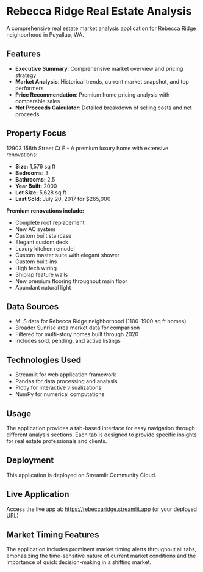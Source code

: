 # Rebecca Ridge Real Estate Analysis

A comprehensive real estate market analysis application for Rebecca Ridge neighborhood in Puyallup, WA.

## Features

- **Executive Summary**: Comprehensive market overview and pricing strategy
- **Market Analysis**: Historical trends, current market snapshot, and top performers
- **Price Recommendation**: Premium home pricing analysis with comparable sales
- **Net Proceeds Calculator**: Detailed breakdown of selling costs and net proceeds

## Property Focus

12903 158th Street Ct E - A premium luxury home with extensive renovations:
- **Size:** 1,576 sq ft
- **Bedrooms:** 3
- **Bathrooms:** 2.5
- **Year Built:** 2000
- **Lot Size:** 5,628 sq ft
- **Last Sold:** July 20, 2017 for $265,000

**Premium renovations include:**
- Complete roof replacement
- New AC system
- Custom built staircase
- Elegant custom deck
- Luxury kitchen remodel
- Custom master suite with elegant shower
- Custom built-ins
- High tech wiring
- Shiplap feature walls
- New premium flooring throughout main floor
- Abundant natural light

## Data Sources

- MLS data for Rebecca Ridge neighborhood (1100-1900 sq ft homes)
- Broader Sunrise area market data for comparison
- Filtered for multi-story homes built through 2020
- Includes sold, pending, and active listings

## Technologies Used

- Streamlit for web application framework
- Pandas for data processing and analysis
- Plotly for interactive visualizations
- NumPy for numerical computations

## Usage

The application provides a tab-based interface for easy navigation through different analysis sections. Each tab is designed to provide specific insights for real estate professionals and clients.

## Deployment

This application is deployed on Streamlit Community Cloud.

## Live Application

Access the live app at: https://rebeccaridge.streamlit.app (or your deployed URL)

## Market Timing Features

The application includes prominent market timing alerts throughout all tabs, emphasizing the time-sensitive nature of current market conditions and the importance of quick decision-making in a shifting market.